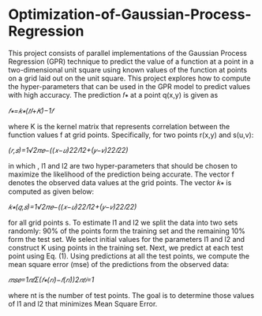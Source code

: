 # Optimization-of-Gaussian-Process-Regression

This project consists of parallel implementations of the Gaussian Process Regression (GPR) technique to predict the value of a function at a point in a two-dimensional unit square using known values of the function at points on a grid laid out on the unit square. 
This project explores how to compute the hyper-parameters that can be used in the GPR model to predict values with high accuracy. The prediction 𝑓∗ at a point q(x,y) is given as 

*𝑓∗=𝑘∗(𝑡𝐼+𝐾)−1𝑓*

where K is the kernel matrix that represents correlation between the function values f at grid points. Specifically, for two points r(x,y) and s(u,v):

*(𝑟,𝑠)=1√2𝜋𝑒−((𝑥−𝑢)22𝑙12+(𝑦−𝑣)22𝑙22)*


 in which , l1 and l2 are two hyper-parameters that should be chosen to maximize the likelihood of the prediction being accurate. The vector f denotes the observed data values at the grid points. The vector 𝑘∗ is computed as given below:

*𝑘∗(𝑞,𝑠)=1√2𝜋𝑒−((𝑥−𝑢)22𝑙12+(𝑦−𝑣)22𝑙22)*

for all grid points s. 
To estimate l1 and l2 we split the data into two sets randomly: 90% of the points form the training set and the remaining 10% form the test set. We select initial values for the parameters l1 and l2 and construct K using points in the training set. Next, we predict at each test point using Eq. (1). Using predictions at all the test points, we compute the mean square error (mse) of the predictions from the observed data:

*𝑚𝑠𝑒=1𝑛𝑡Σ(𝑓∗(𝑟𝑖)−𝑓(𝑟𝑖))2𝑛𝑡𝑖=1* 

where nt is the number of test points. The goal is to determine those values of l1 and l2 that minimizes Mean Square Error. 
